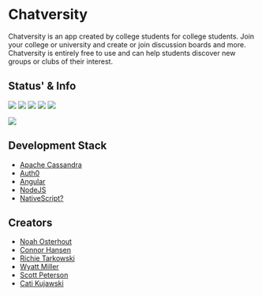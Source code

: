 # Chatversity

Chatversity is an app created by college students for college students. Join your college or university and create or join discussion boards and more. Chatversity is entirely free to use and can help students discover new groups or clubs of their interest.

## Status' & Info

![](https://img.shields.io/github/issues/NoahFlowa/Chatversity.svg) ![](https://img.shields.io/github/forks/NoahFlowa/Chatversity.svg) ![](https://img.shields.io/github/stars/NoahFlowa/Chatversity.svg) ![](https://img.shields.io/github/stars/NoahFlowa/Chatversity.svg) ![](https://img.shields.io/github/license/NoahFlowa/Chatversity.svg)

![](https://img.shields.io/github/commit-activity/m/NoahFlowa/Chatversity.svg)


## Development Stack

 - [Apache Cassandra](http://cassandra.apache.org/)
 - [Auth0](https://auth0.com/)
 - [Angular](https://angular.io)
 - [NodeJS](https://nodejs.org/)
 - [NativeScript?](https://nativescript.org)


## Creators

 - [Noah Osterhout]()
 - [Connor Hansen]()
 - [Richie Tarkowski]()
 - [Wyatt Miller]()
 - [Scott Peterson]()
 - [Cati Kujawski]()